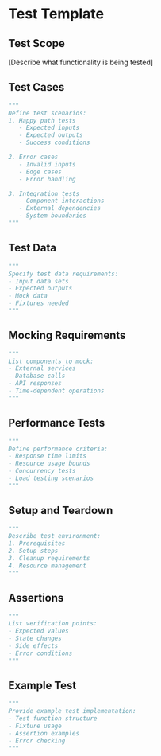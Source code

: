 # Test Template

## Test Scope
[Describe what functionality is being tested]

## Test Cases
```python
"""
Define test scenarios:
1. Happy path tests
   - Expected inputs
   - Expected outputs
   - Success conditions

2. Error cases
   - Invalid inputs
   - Edge cases
   - Error handling

3. Integration tests
   - Component interactions
   - External dependencies
   - System boundaries
"""
```

## Test Data
```python
"""
Specify test data requirements:
- Input data sets
- Expected outputs
- Mock data
- Fixtures needed
"""
```

## Mocking Requirements
```python
"""
List components to mock:
- External services
- Database calls
- API responses
- Time-dependent operations
"""
```

## Performance Tests
```python
"""
Define performance criteria:
- Response time limits
- Resource usage bounds
- Concurrency tests
- Load testing scenarios
"""
```

## Setup and Teardown
```python
"""
Describe test environment:
1. Prerequisites
2. Setup steps
3. Cleanup requirements
4. Resource management
"""
```

## Assertions
```python
"""
List verification points:
- Expected values
- State changes
- Side effects
- Error conditions
"""
```

## Example Test
```python
"""
Provide example test implementation:
- Test function structure
- Fixture usage
- Assertion examples
- Error checking
"""
``` 